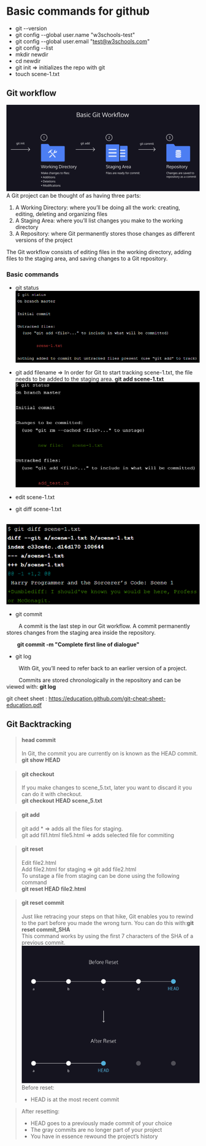 # Basic commands for github
* git --version
* git config --global user.name "w3schools-test"
* git config --global user.email "test@w3schools.com"
* git config --list
* mkdir newdir
* cd newdir
* git init => initializes the repo with git
* touch scene-1.txt
## Git workflow
![git work flow](gitworkflow.png)
A Git project can be thought of as having three parts:

1) A Working Directory: where you’ll be doing all the work: creating, editing, deleting and organizing files
2) A Staging Area: where you’ll list changes you make to the working directory
3) A Repository: where Git permanently stores those changes as different versions of the project

The Git workflow consists of editing files in the working directory, adding files to the staging area, and saving changes to a Git repository. 

### Basic commands
* git status![git staus](gitstatus.png)

* git add filename => In order for Git to start tracking scene-1.txt, the file needs to be added to the staging area.  **git add scene-1.txt** ![git staus after add](gitstatus_add.png)
* edit scene-1.txt
* git diff scene-1.txt 

&ensp;&ensp;&ensp;&ensp;&ensp;&ensp;![git diff](gitdiff.png)
* git commit

&ensp;&ensp;&ensp;&ensp; A commit is the last step in our Git workflow. A commit permanently stores changes from the staging area inside the repository.

&ensp;&ensp;&ensp;&ensp;**git commit -m "Complete first line of dialogue"**
* git log

&ensp;&ensp;&ensp;&ensp;
With Git, you’ll need to refer back to an earlier version of a project. 

&ensp;&ensp;&ensp;&ensp;
Commits are stored chronologically in the repository and can be viewed with: **git log**

git cheet sheet :  https://education.github.com/git-cheat-sheet-education.pdf

## Git Backtracking

>#### head commit
> In Git, the commit you are currently on is known as the HEAD commit.\
> **git show HEAD**

>#### git checkout
> If you make changes to scene_5.txt, later you want to discard it you can do it with checkout.\
> **git checkout HEAD scene_5.txt**

>#### git add
> git add *  => adds all the files for staging.\
> git add fil1.html file5.html => adds selected file for commiting

>#### git reset
> Edit file2.html\
> Add file2.html for staging => git add file2.html \
> To unstage a file from staging can be done using the following command\
> **git reset HEAD file2.html**

>#### git reset commit
> Just like retracing your steps on that hike, Git enables you to rewind to the part before you made the wrong turn. You can do this with:**git reset commit_SHA**\
> This command works by using the first 7 characters of the SHA of a previous commit.
>![git reset SHA](resetSHA.png)\
>Before reset:
>- HEAD is at the most recent commit

>After resetting:
>- HEAD goes to a previously made commit of your choice
>- The gray commits are no longer part of your project
>- You have in essence rewound the project’s history


